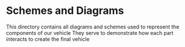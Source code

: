 # Schemes and Diagrams
This directory contains all diagrams and schemes used to represent the components of our vehicle
They serve to demonstrate how each part interacts to create the final vehicle


